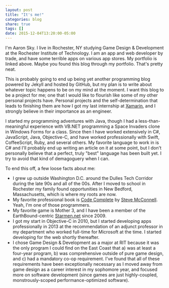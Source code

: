 ```yaml
---
layout: post
title: "It's me!"
categories: blog
share: true
tags: []
date: 2015-12-04T13:20:00-05:00
---
```


I'm Aaron Sky. I live in Rochester, NY studying Game Design & Development at the Rochester Institute of Technology. I am an app and web developer by trade, and have some terrible apps on various app stores. My portfolio is linked above. Maybe you found this blog through my portfolio. That's pretty neat.

This is probably going to end up being yet another programming blog powered by Jekyll and hosted by GitHub, but my plan is to write about whatever topic happens to be on my mind at the moment. I want this blog to be a project for me; one that I would like to flourish like some of my other personal projects have. Personal projects and the self-determination that leads to finishing them are how I got my last internship at [Xamarin](https://xamarin.com/), and I strongly believe in their importance as an engineer. 

I started my programming adventures with Java, though I had a less-than-meaningful experience with VB.NET programming a Space Invaders clone in Windows Forms for a class. Since then I have worked extensively in C#, JavaScript, Java, Objective-C, and have worked professionally with Swift, CoffeeScript, Ruby, and several others. My favorite language to work in is C# and I'll probably end up writing an article on it at some point, but I don't personally believe that a perfect, truly "best" language has been built yet. I try to avoid that kind of demagoguery when I can. 

To end this off, a few loose facts about me:

* I grew up outside Washington D.C. around the Dulles Tech Corridor during the late 90s and all of the 00s. After I moved to school in Rochester my family found opportunities in New Bedford, Massachusetts, which is where my roots are now.
* My favorite professional book is [Code Complete](http://www.amazon.com/exec/obidos/ASIN/0735619670/codihorr-20) by [Steve McConnell](http://www.stevemcconnell.com/). Yeah, I'm one of those programmers. 
* My favorite game is Mother 3, and I have been a member of the EarthBound-centric [Starmen.net](http://starmen.net/) since 2009.
* I got my start in Objective-C in 2010, but I started developing apps professionally in 2013 at the recommendation of an adjunct professor in my department who worked full-time for Microsoft at the time. I started developing for the web shortly thereafter. 
* I chose Game Design & Development as a major at RIT because it was the only program I could find on the East Coast that a) was at least a four-year program, b) was comprehensive outside of pure game design, and c) had a mandatory co-op requirement. I've found that all of these requirements have been exceptionally necessary as I moved away from game design as a career interest in my sophomore year, and focused more on software development (since games are just highly-coupled, monstrously-scoped performance-optimized software). 
